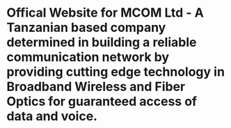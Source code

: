 # Offical Website for MCOM Ltd - A Tanzanian based company determined in building a reliable communication network by providing cutting edge technology in Broadband Wireless and Fiber Optics for guaranteed access of data and voice.
